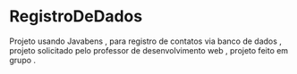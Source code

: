 # RegistroDeDados
Projeto usando Javabens , para registro de contatos via banco de dados , projeto solicitado pelo professor de desenvolvimento web , projeto feito em grupo .
